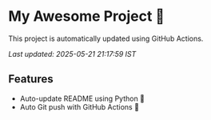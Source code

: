 # My Awesome Project 🚀

This project is automatically updated using GitHub Actions.

_Last updated: 2025-05-21 21:17:59 IST_

## Features
- Auto-update README using Python 🐍
- Auto Git push with GitHub Actions 🤖
